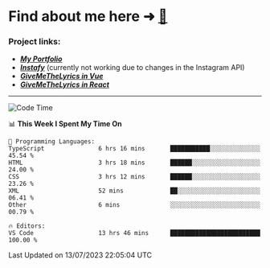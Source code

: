 # Find about me here ➜ [🧑](https://pauabella.dev)

### Project links:
- ***[My Portfolio](https://pauabella.dev)***
- ***[Instafy](https://instafy.me)*** (currently not working due to changes in the Instagram API)
- ***[GiveMeTheLyrics in Vue](https://lyrics.pauabella.dev)***
- ***[GiveMeTheLyrics in React](https://pauabella.dev/GiveMeTheLyrics)***

---
<!--START_SECTION:waka-->
![Code Time](http://img.shields.io/badge/Code%20Time-2%2C309%20hrs%2040%20mins-blue)

📊 **This Week I Spent My Time On** 

```text
💬 Programming Languages: 
TypeScript               6 hrs 16 mins       ███████████░░░░░░░░░░░░░░   45.54 % 
HTML                     3 hrs 18 mins       ██████░░░░░░░░░░░░░░░░░░░   24.00 % 
CSS                      3 hrs 12 mins       ██████░░░░░░░░░░░░░░░░░░░   23.26 % 
XML                      52 mins             ██░░░░░░░░░░░░░░░░░░░░░░░   06.41 % 
Other                    6 mins              ░░░░░░░░░░░░░░░░░░░░░░░░░   00.79 % 

🔥 Editors: 
VS Code                  13 hrs 46 mins      █████████████████████████   100.00 % 
```


 Last Updated on 13/07/2023 22:05:04 UTC
<!--END_SECTION:waka-->
